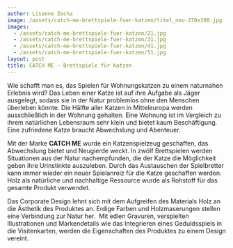 ```yaml
---
author: Lisanne Zecha
image: /assets/catch-me-brettspiele-fuer-katzen/titel_neu-270x300.jpg
images:
  - /assets/catch-me-brettspiele-fuer-katzen/21.jpg
  - /assets/catch-me-brettspiele-fuer-katzen/31.jpg
  - /assets/catch-me-brettspiele-fuer-katzen/41.jpg
  - /assets/catch-me-brettspiele-fuer-katzen/51.jpg
layout: post
title: CATCH ME – Brettspiele für Katzen
---
```


Wie schafft man es, das Spielen für Wohnungskatzen zu einem naturnahen Erlebnis wird? Das Leben einer Katze ist auf ihre Aufgabe als Jäger ausgelegt, sodass sie in der Natur problemlos ohne den Menschen überleben könnte. Die Hälfte aller Katzen in Mitteleuropa werden ausschließlich in der Wohnung gehalten. Eine Wohnung ist im Vergleich zu ihrem natürlichen Lebensraum sehr klein und bietet kaum Beschäftigung. Eine zufriedene Katze braucht Abwechslung und Abenteuer.

Mit der Marke <strong>CATCH ME</strong> wurde ein Katzenspielzeug geschaffen, das Abwechslung bietet und Neugierde weckt. In zwölf Brettspielen werden Situationen aus der Natur nachempfunden, die der Katze die Möglichkeit geben ihre Urinstinkte auszuleben. Durch das Austauschen der Spielbretter kann immer wieder ein neuer Spielanreiz für die Katze geschaffen werden. Holz als natürliche und nachhaltige Ressource wurde als Rohstoff für das gesamte Produkt verwendet.

Das Corporate Design lehnt sich mit dem Aufgreifen des Materials Holz an die Ästhetik des Produktes an. Erdige Farben und Holzmaserungen stellen eine Verbindung zur Natur her.  Mit edlen Gravuren, verspielten Illustrationen und Markendetails wie das Integrieren eines Geduldsspiels in die Visitenkarten, werden die Eigenschaften des Produktes zu einem Design vereint.
